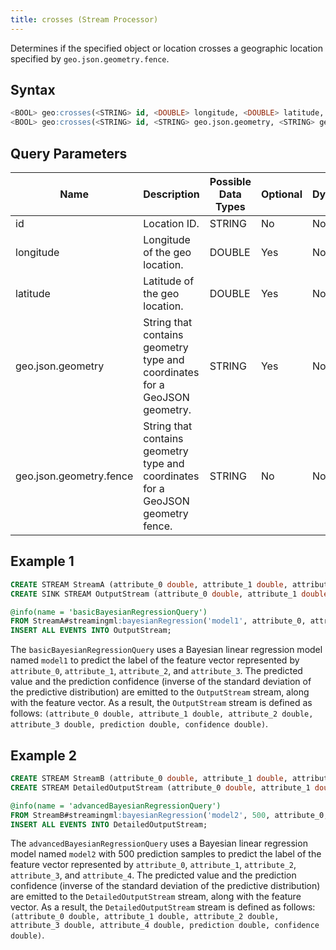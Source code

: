 ```yaml
---
title: crosses (Stream Processor)
---
```


Determines if the specified object or location crosses a geographic location specified by `geo.json.geometry.fence`.

## Syntax

```sql
<BOOL> geo:crosses(<STRING> id, <DOUBLE> longitude, <DOUBLE> latitude, <STRING> geo.json.geometry.fence)
<BOOL> geo:crosses(<STRING> id, <STRING> geo.json.geometry, <STRING> geo.json.geometry.fence)
```

## Query Parameters

| Name              | Description              | Possible Data Types | Optional | Dynamic |
|-------------------|--------------------------|-------------------|----------|---------|
| id 	     | Location ID.         | STRING       | No       | No     |
| longitude 	     | Longitude of the geo location.         | DOUBLE       | Yes       | No     |
| latitude | Latitude of the geo location.                  | DOUBLE              | Yes      | No     |
| geo.json.geometry     | String that contains geometry type and coordinates for a GeoJSON geometry. | STRING        | Yes      | No     |
| geo.json.geometry.fence     | String that contains geometry type and coordinates for a GeoJSON geometry fence. | STRING    | No      | No     |

## Example 1

```sql
CREATE STREAM StreamA (attribute_0 double, attribute_1 double, attribute_2 double, attribute_3 double);
CREATE SINK STREAM OutputStream (attribute_0 double, attribute_1 double, attribute_2 double, attribute_3 double, prediction double, confidence double);

@info(name = 'basicBayesianRegressionQuery')
FROM StreamA#streamingml:bayesianRegression('model1', attribute_0, attribute_1, attribute_2, attribute_3)
INSERT ALL EVENTS INTO OutputStream;
```

The `basicBayesianRegressionQuery` uses a Bayesian linear regression model named `model1` to predict the label of the feature vector represented by `attribute_0`, `attribute_1`, `attribute_2`, and `attribute_3`. The predicted value and the prediction confidence (inverse of the standard deviation of the predictive distribution) are emitted to the `OutputStream` stream, along with the feature vector. As a result, the `OutputStream` stream is defined as follows: `(attribute_0 double, attribute_1 double, attribute_2 double, attribute_3 double, prediction double, confidence double)`.

## Example 2

```sql
CREATE STREAM StreamB (attribute_0 double, attribute_1 double, attribute_2 double, attribute_3 double, attribute_4 double);
CREATE STREAM DetailedOutputStream (attribute_0 double, attribute_1 double, attribute_2 double, attribute_3 double, attribute_4 double, prediction double, confidence double);

@info(name = 'advancedBayesianRegressionQuery')
FROM StreamB#streamingml:bayesianRegression('model2', 500, attribute_0, attribute_1, attribute_2, attribute_3, attribute_4)
INSERT ALL EVENTS INTO DetailedOutputStream;
```

The `advancedBayesianRegressionQuery` uses a Bayesian linear regression model named `model2` with 500 prediction samples to predict the label of the feature vector represented by `attribute_0`, `attribute_1`, `attribute_2`, `attribute_3`, and `attribute_4`. The predicted value and the prediction confidence (inverse of the standard deviation of the predictive distribution) are emitted to the `DetailedOutputStream` stream, along with the feature vector. As a result, the `DetailedOutputStream` stream is defined as follows: `(attribute_0 double, attribute_1 double, attribute_2 double, attribute_3 double, attribute_4 double, prediction double, confidence double)`.
